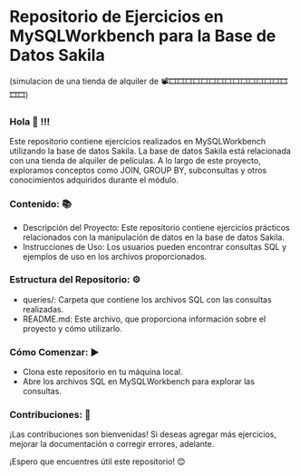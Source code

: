 # Repositorio de Ejercicios en MySQLWorkbench para la Base de Datos Sakila
(simulacion de una tienda de alquiler de 📽🎞🎞🎞🎞🎞🎞🎞🎞🎞🎞🎞🎞🎞🎞🎞🎞🎞)

### Hola 👋 !!!


Este repositorio contiene ejercicios realizados en MySQLWorkbench utilizando la base de datos Sakila. La base de datos Sakila está relacionada con una tienda de alquiler de películas. A lo largo de este proyecto, exploramos conceptos como JOIN, GROUP BY, subconsultas y otros conocimientos adquiridos durante el módulo.

### Contenido: 📚

* Descripción del Proyecto: Este repositorio contiene ejercicios prácticos relacionados con la manipulación de datos en la base de datos Sakila.
* Instrucciones de Uso: Los usuarios pueden encontrar consultas SQL y ejemplos de uso en los archivos proporcionados.
  
### Estructura del Repositorio: ⚙ 
* queries/: Carpeta que contiene los archivos SQL con las consultas realizadas.
* README.md: Este archivo, que proporciona información sobre el proyecto y cómo utilizarlo.
  
### Cómo Comenzar: ▶
* Clona este repositorio en tu máquina local.
* Abre los archivos SQL en MySQLWorkbench para explorar las consultas.

### Contribuciones: 🤝

¡Las contribuciones son bienvenidas! Si deseas agregar más ejercicios, mejorar la documentación o corregir errores, adelante.

¡Espero que encuentres útil este repositorio! 😊

